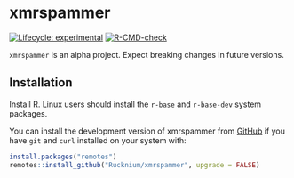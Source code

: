 
# xmrspammer

  <!-- badges: start -->
  [![Lifecycle:
experimental](https://img.shields.io/badge/lifecycle-experimental-orange.svg)](https://lifecycle.r-lib.org/articles/stages.html)
  [![R-CMD-check](https://github.com/Rucknium/xmrspammer/actions/workflows/R-CMD-check.yaml/badge.svg)](https://github.com/Rucknium/xmrspammer/actions/workflows/R-CMD-check.yaml)
  <!-- badges: end -->

`xmrspammer` is an alpha project. Expect breaking changes in future versions.

## Installation

Install R. Linux users should install the `r-base` and `r-base-dev` system packages.

You can install the development version of xmrspammer from [GitHub](https://github.com/) if you have `git` and `curl` installed on your system with:

```R
install.packages("remotes")
remotes::install_github("Rucknium/xmrspammer", upgrade = FALSE)
```

